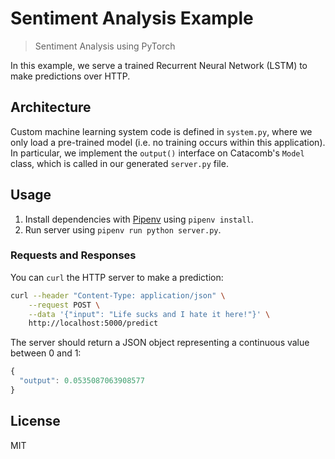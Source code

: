 # Sentiment Analysis Example
> Sentiment Analysis using PyTorch

In this example, we serve a trained Recurrent Neural Network (LSTM) to make predictions over HTTP.

## Architecture
Custom machine learning system code is defined in `system.py`, where we only load a pre-trained model (i.e. no training occurs within this application). In particular, we implement the `output()` interface on Catacomb's `Model` class, which is called in our generated `server.py` file.

## Usage
1. Install dependencies with [Pipenv](https://pipenv-fork.readthedocs.io/en/latest/) using `pipenv install`.
2. Run server using `pipenv run python server.py`.

### Requests and Responses
You can `curl` the HTTP server to make a prediction:

```bash
curl --header "Content-Type: application/json" \
    --request POST \
    --data '{"input": "Life sucks and I hate it here!"}' \
    http://localhost:5000/predict
```

The server should return a JSON object representing a continuous value between 0 and 1:

```javascript
{
  "output": 0.0535087063908577
}
```

## License
MIT
